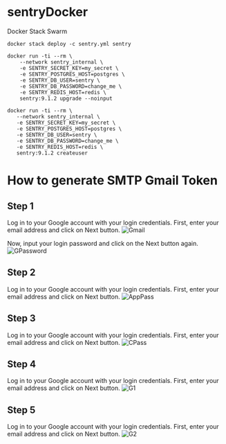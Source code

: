 # sentryDocker
Docker Stack Swarm
```
docker stack deploy -c sentry.yml sentry
```
```
docker run -ti --rm \
    --network sentry_internal \
    -e SENTRY_SECRET_KEY=my_secret \
    -e SENTRY_POSTGRES_HOST=postgres \
    -e SENTRY_DB_USER=sentry \
    -e SENTRY_DB_PASSWORD=change_me \
    -e SENTRY_REDIS_HOST=redis \
    sentry:9.1.2 upgrade --noinput
 ```
 ```
 docker run -ti --rm \
    --network sentry_internal \
    -e SENTRY_SECRET_KEY=my_secret \
    -e SENTRY_POSTGRES_HOST=postgres \
    -e SENTRY_DB_USER=sentry \
    -e SENTRY_DB_PASSWORD=change_me \
    -e SENTRY_REDIS_HOST=redis \
    sentry:9.1.2 createuser
  ```
# How to generate SMTP Gmail Token
## Step 1
Log in to your Google account with your login credentials. First, enter your email address and click on Next button.
![Gmail](https://user-images.githubusercontent.com/22466745/90329668-7fdd1200-dfc4-11ea-972e-57f1deb4af2d.png)

Now, input your login password and click on the Next button again.
![GPassword](https://user-images.githubusercontent.com/22466745/90329683-97b49600-dfc4-11ea-845c-f550db02a656.png)

## Step 2
Log in to your Google account with your login credentials. First, enter your email address and click on Next button.
![AppPass](https://user-images.githubusercontent.com/22466745/90329761-0691ef00-dfc5-11ea-9be5-eb0bf207056d.png)

## Step 3
Log in to your Google account with your login credentials. First, enter your email address and click on Next button.
![CPass](https://user-images.githubusercontent.com/22466745/90329763-08f44900-dfc5-11ea-9d1f-1a9ddb666b6a.png)

## Step 4
Log in to your Google account with your login credentials. First, enter your email address and click on Next button.
![G1](https://user-images.githubusercontent.com/22466745/90329765-0a257600-dfc5-11ea-83cb-e47d9dcba4ca.png)

## Step 5
Log in to your Google account with your login credentials. First, enter your email address and click on Next button.
![G2](https://user-images.githubusercontent.com/22466745/90329766-0abe0c80-dfc5-11ea-8f15-20102e00b9f6.png)
